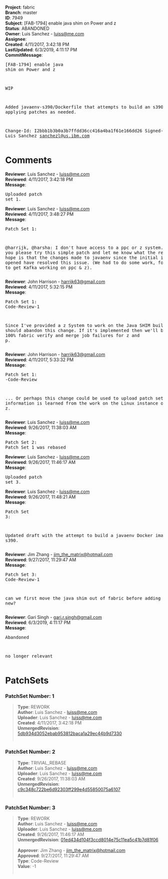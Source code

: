 <strong>Project</strong>: fabric<br><strong>Branch</strong>: master<br><strong>ID</strong>: 7949<br><strong>Subject</strong>: [FAB-1794] enable java shim on Power and z<br><strong>Status</strong>: ABANDONED<br><strong>Owner</strong>: Luis Sanchez - luiss@me.com<br><strong>Assignee</strong>:<br><strong>Created</strong>: 4/11/2017, 3:42:18 PM<br><strong>LastUpdated</strong>: 6/3/2019, 4:11:17 PM<br><strong>CommitMessage</strong>:<br><pre>[FAB-1794] enable java shim on Power and z

WIP

Added javaenv-s390/Dockerfile that attempts to build an
s390 image, applying patches as needed.

Change-Id: I2bbb1b3b0a3b7ffdd36cc416a4ba1f61e166dd26
Signed-off-by: Luis Sanchez <sanchezl@us.ibm.com>
</pre><h1>Comments</h1><strong>Reviewer</strong>: Luis Sanchez - luiss@me.com<br><strong>Reviewed</strong>: 4/11/2017, 3:42:18 PM<br><strong>Message</strong>: <pre>Uploaded patch set 1.</pre><strong>Reviewer</strong>: Luis Sanchez - luiss@me.com<br><strong>Reviewed</strong>: 4/11/2017, 3:48:27 PM<br><strong>Message</strong>: <pre>Patch Set 1:

@harrijk, @harsha:
I don't have access to a ppc or z system. Could you please try this simple patch and let me know what the result is?
My hope is that the changes made to javaenv since the initial issue was opened have resolved this issue. (We had to do some work, for example, to get Kafka working on ppc & z).</pre><strong>Reviewer</strong>: John Harrison - harrijk63@gmail.com<br><strong>Reviewed</strong>: 4/11/2017, 5:32:15 PM<br><strong>Message</strong>: <pre>Patch Set 1: Code-Review-1

Since I've provided a z System to work on the Java SHIM build, we should abandon this change.  If it's implemented then we'll be back to 100% fabric verify and merge job failures for z and p.</pre><strong>Reviewer</strong>: John Harrison - harrijk63@gmail.com<br><strong>Reviewed</strong>: 4/11/2017, 5:33:32 PM<br><strong>Message</strong>: <pre>Patch Set 1: -Code-Review

... Or perhaps this change could be used to upload patch sets as information is learned from the work on the Linux instance on z.</pre><strong>Reviewer</strong>: Luis Sanchez - luiss@me.com<br><strong>Reviewed</strong>: 9/26/2017, 11:38:03 AM<br><strong>Message</strong>: <pre>Patch Set 2: Patch Set 1 was rebased</pre><strong>Reviewer</strong>: Luis Sanchez - luiss@me.com<br><strong>Reviewed</strong>: 9/26/2017, 11:46:17 AM<br><strong>Message</strong>: <pre>Uploaded patch set 3.</pre><strong>Reviewer</strong>: Luis Sanchez - luiss@me.com<br><strong>Reviewed</strong>: 9/26/2017, 11:48:21 AM<br><strong>Message</strong>: <pre>Patch Set 3:

Updated draft with the attempt to build a javaenv Docker image for s390.</pre><strong>Reviewer</strong>: Jim Zhang - jim_the_matrix@hotmail.com<br><strong>Reviewed</strong>: 9/27/2017, 11:29:47 AM<br><strong>Message</strong>: <pre>Patch Set 3: Code-Review-1

can we first move the java shim out of fabric before adding anything new?</pre><strong>Reviewer</strong>: Gari Singh - gari.r.singh@gmail.com<br><strong>Reviewed</strong>: 6/3/2019, 4:11:17 PM<br><strong>Message</strong>: <pre>Abandoned

no longer relevant</pre><h1>PatchSets</h1><h3>PatchSet Number: 1</h3><blockquote><strong>Type</strong>: REWORK<br><strong>Author</strong>: Luis Sanchez - luiss@me.com<br><strong>Uploader</strong>: Luis Sanchez - luiss@me.com<br><strong>Created</strong>: 4/11/2017, 3:42:18 PM<br><strong>UnmergedRevision</strong>: [5db934d3052ebab953812baca1a29ec44b9d7330](https://github.com/hyperledger-gerrit-archive/fabric/commit/5db934d3052ebab953812baca1a29ec44b9d7330)<br><br></blockquote><h3>PatchSet Number: 2</h3><blockquote><strong>Type</strong>: TRIVIAL_REBASE<br><strong>Author</strong>: Luis Sanchez - luiss@me.com<br><strong>Uploader</strong>: Luis Sanchez - luiss@me.com<br><strong>Created</strong>: 9/26/2017, 11:38:03 AM<br><strong>UnmergedRevision</strong>: [c9c348c722be6d92303ff299e4d55850075a6107](https://github.com/hyperledger-gerrit-archive/fabric/commit/c9c348c722be6d92303ff299e4d55850075a6107)<br><br></blockquote><h3>PatchSet Number: 3</h3><blockquote><strong>Type</strong>: REWORK<br><strong>Author</strong>: Luis Sanchez - luiss@me.com<br><strong>Uploader</strong>: Luis Sanchez - luiss@me.com<br><strong>Created</strong>: 9/26/2017, 11:46:17 AM<br><strong>UnmergedRevision</strong>: [01ed434d104f3ccd8014e75c11ea5c41b7d81f06](https://github.com/hyperledger-gerrit-archive/fabric/commit/01ed434d104f3ccd8014e75c11ea5c41b7d81f06)<br><br><strong>Approver</strong>: Jim Zhang - jim_the_matrix@hotmail.com<br><strong>Approved</strong>: 9/27/2017, 11:29:47 AM<br><strong>Type</strong>: Code-Review<br><strong>Value</strong>: -1<br><br></blockquote>